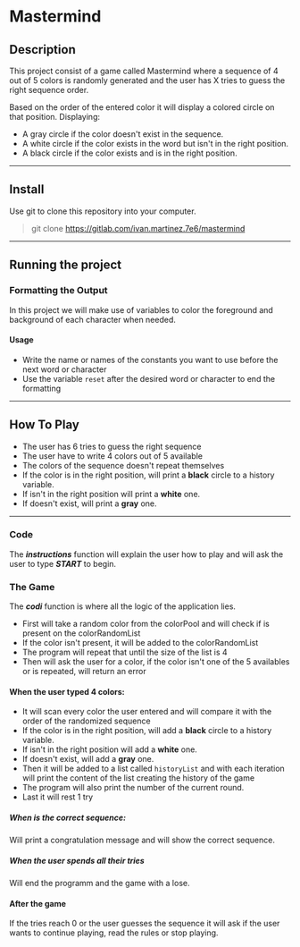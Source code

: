 
# Mastermind

## Description
This project consist of a game called Mastermind where a sequence
of 4 out of 5 colors is randomly generated and the user has X tries to guess the right sequence order.

Based on the order of the entered color it will display
a colored circle on that position. Displaying:
- A gray circle if the color doesn't exist in the sequence.
- A white circle if the color exists in the word but isn't in the right position.
- A black circle if the color exists and is in the right position.

---

## Install

Use git to clone this repository into your computer.

> git clone https://gitlab.com/ivan.martinez.7e6/mastermind

---

## Running the project

### Formatting the Output

In this project we will make use of variables to
color the foreground and background of each character
when needed.

#### Usage

* Write the name or names of the constants you want
  to use before the next word or character
* Use the variable `reset` after the desired word or character to end the formatting

---

## How To Play

- The user has 6 tries to guess the right sequence
- The user have to write 4 colors out of 5 available
- The colors of the sequence doesn't repeat themselves
- If the color is in the right position, will print a **black** circle to a history variable.
- If isn't in the right position will print a **white** one.
- If doesn't exist, will print a **gray** one.

---

### Code

The ***instructions*** function will explain the user how to play
and will ask the user to type ***START*** to begin.

### The Game

The ***codi*** function is where all the logic of the application lies.
- First will take a random color from the colorPool and will check if is present on the colorRandomList
- If the color isn't present, it will be added to the colorRandomList
- The program will repeat that until the size of the list is 4
- Then will ask the user for a color, if the color isn't one of the 5 availables or is repeated,
will return an error

#### When the user typed 4 colors:

- It will scan every color the user entered and will compare it with the order of the randomized sequence
- If the color is in the right position, will add a **black** circle to a history variable.
- If isn't in the right position will add a **white** one.
- If doesn't exist, will add a **gray** one.
- Then it will be added to a list called `historyList` and with each iteration will print the content
of the list creating the history of the game
- The program will also print the number of the current round.
- Last it will rest 1 try

##### When is the correct sequence:

Will print a congratulation message and will show the correct sequence.

##### When the user spends all their tries

Will end the programm and the game with a lose.

#### After the game

If the tries reach 0 or the user guesses the sequence it will ask if the user wants to continue playing,
read the rules or stop playing.
